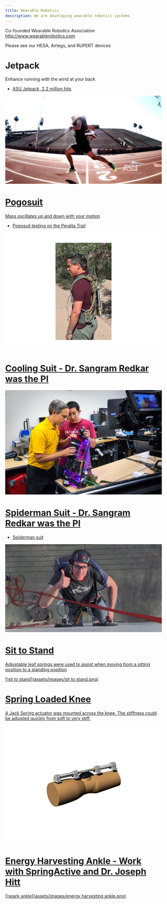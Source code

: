 ```yaml
---
title: Wearable Robotics
description: We are developing wearable robotics systems
---
```


Co-founded Wearable Robotics Association <a href="http://www.wearablerobotics.com">http://www.wearablerobotics.com</a>

Please see our HESA, Airlegs, and RUPERT devices

# Jetpack
Enhance running with the wind at your back

* <a href="https://vimeo.com/98084869" title="ASU Jetpack"> ASU Jetpack, 2.2 million hits

![jetpack](assets/images/jetpack2.jpg)

# Pogosuit
Mass oscillates up and down with your motion

* <a href="https://asunow.asu.edu/20170414-solutions-pogo-pack-asu-innovator-creates-wearable-trail-tech-%E2%80%94-and-we-put-it-test" > Pogosuit testing on the Peralta Trail

![pogosuit](assets/images/pogosuit.png)

# Cooling Suit - Dr. Sangram Redkar was the PI
![cooling suit](assets/images/robotics_lab-5.jpg)

# Spiderman Suit - Dr. Sangram Redkar was the PI
* <a href="https://vimeo.com/55449506" > Spiderman suit

![spiderman](assets/images/spiderman.jpg)

# Sit to Stand
Adjustable leaf springs were used to assist when moving from a sitting position to a standing position

![sit to stand](assets/images/sit to stand.png)

# Spring Loaded Knee
A Jack Spring actuator was mounted across the knee. The stiffness could be adjusted quickly from soft to very stiff.

![knee](assets/images/knee.png)

# Energy Harvesting Ankle - Work with SpringActive and Dr. Joseph Hitt

![spark ankle](assets/images/energy harvesting ankle.png)
